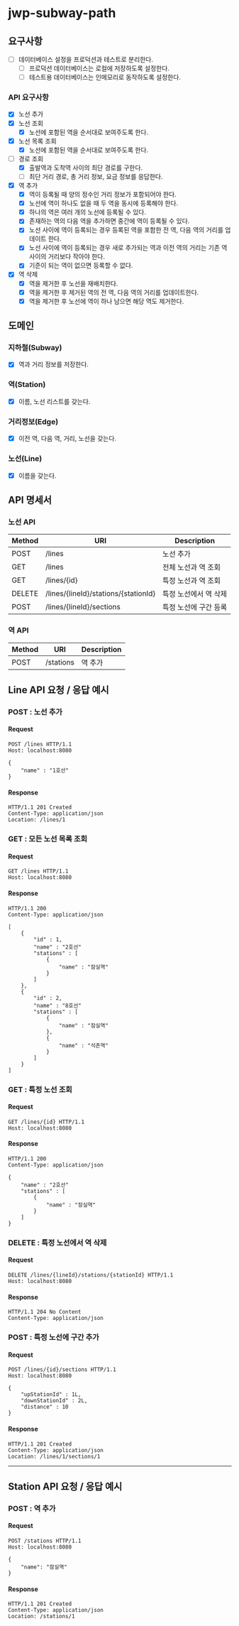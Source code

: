 # jwp-subway-path

## 요구사항
- [ ] 데이터베이스 설정을 프로덕션과 테스트로 분리한다.
    - [ ] 프로덕션 데이터베이스는 로컬에 저장하도록 설정한다.
    - [ ] 테스트용 데이터베이스는 인메모리로 동작하도록 설정한다.

### API 요구사항

- [x] 노선 추가
- [x] 노선 조회
    - [x] 노선에 포함된 역을 순서대로 보여주도록 한다.
- [x] 노선 목록 조회
    - [x] 노선에 포함된 역을 순서대로 보여주도록 한다.
- [ ] 경로 조회
    - [x] 출발역과 도착역 사이의 최단 경로를 구한다.
    - [ ] 최단 거리 경로, 총 거리 정보, 요금 정보를 응답한다.
- [x] 역 추가
    - [x] 역이 등록될 때 양의 정수인 거리 정보가 포함되어야 한다.
    - [x] 노선에 역이 하나도 없을 때 두 역을 동시에 등록해야 한다.
    - [x] 하나의 역은 여러 개의 노선에 등록될 수 있다.
    - [x] 존재하는 역의 다음 역을 추가하면 중간에 역이 등록될 수 있다.
    - [x] 노선 사이에 역이 등록되는 경우 등록된 역을 포함한 전 역, 다음 역의 거리를 업데이트 한다.
    - [x] 노선 사이에 역이 등록되는 경우 새로 추가되는 역과 이전 역의 거리는 기존 역 사이의 거리보다 작아야 한다.
    - [x] 기준이 되는 역이 없으면 등록할 수 없다.
- [x] 역 삭제
    - [x] 역을 제거한 후 노선을 재배치한다.
    - [x] 역을 제거한 후 제거된 역의 전 역, 다음 역의 거리를 업데이트한다.
    - [x] 역을 제거한 후 노선에 역이 하나 남으면 해당 역도 제거한다.

## 도메인

### 지하철(Subway)

- [x] 역과 거리 정보를 저장한다.

### 역(Station)

- [x] 이름, 노선 리스트를 갖는다.

### 거리정보(Edge)

- [x] 이전 역, 다음 역, 거리, 노선을 갖는다.

### 노선(Line)

- [x] 이름을 갖는다.

## API 명세서

### 노선 API

| Method | URI                                  | Description  |
|--------|--------------------------------------|--------------|
| POST   | /lines                               | 노선 추가        |
| GET    | /lines                               | 전체 노선과 역 조회  |
| GET    | /lines/{id}                          | 특정 노선과 역 조회  |
| DELETE | /lines/{lineId}/stations/{stationId} | 특정 노선에서 역 삭제 |
| POST   | /lines/{lineId}/sections             | 특정 노선에 구간 등록 |

### 역 API

| Method | URI       | Description |
|--------|-----------|-------------|
| POST   | /stations | 역 추가        |

## Line API 요청 / 응답 예시

### POST : 노선 추가

#### Request

```http request
POST /lines HTTP/1.1
Host: localhost:8080

{
    "name" : "1호선"
}
```

#### Response

``` http request
HTTP/1.1 201 Created
Content-Type: application/json
Location: /lines/1
```

### GET : 모든 노선 목록 조회

#### Request

```http request
GET /lines HTTP/1.1
Host: localhost:8080
```

#### Response

``` http request
HTTP/1.1 200
Content-Type: application/json

[
    {
        "id" : 1,
        "name" : "2호선"
        "stations" : [
            {
                "name" : "잠실역"
            }
        ]
    },
    {
        "id" : 2,
        "name" : "8호선"
        "stations" : [
            {
                "name" : "잠실역"
            },
            {
                "name" : "석촌역"
            }
        ]
    }
]
```

### GET : 특정 노선 조회

#### Request

```http request
GET /lines/{id} HTTP/1.1
Host: localhost:8080
```

#### Response

``` http request
HTTP/1.1 200
Content-Type: application/json

{
    "name" : "2호선"
    "stations" : [
        {
            "name" : "잠실역"
        }
    ]
}
```

### DELETE : 특정 노선에서 역 삭제

#### Request

```http request
DELETE /lines/{lineId}/stations/{stationId} HTTP/1.1
Host: localhost:8080
```

#### Response

``` http request
HTTP/1.1 204 No Content
Content-Type: application/json
```

### POST : 특정 노선에 구간 추가

#### Request

```http request
POST /lines/{id}/sections HTTP/1.1
Host: localhost:8080

{
    "upStationId" : 1L,
    "downStationId" : 2L,
    "distance" : 10
}
```

#### Response

``` http request
HTTP/1.1 201 Created
Content-Type: application/json
Location: /lines/1/sections/1
```

---

## Station API 요청 / 응답 예시

### POST : 역 추가

#### Request

```http request
POST /stations HTTP/1.1
Host: localhost:8080

{
    "name": "잠실역"
}
```

#### Response

``` http request
HTTP/1.1 201 Created
Content-Type: application/json
Location: /stations/1
```
